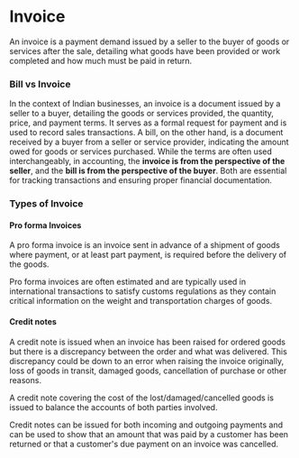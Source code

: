 # Invoice

An invoice is a payment demand issued by a seller to the buyer of goods or services after the sale, detailing what goods have been provided or work completed and how much must be paid in return.



### Bill vs Invoice

In the context of Indian businesses, an invoice is a document issued by a seller to a buyer, detailing the goods or services provided, the quantity, price, and payment terms. It serves as a formal request for payment and is used to record sales transactions. A bill, on the other hand, is a document received by a buyer from a seller or service provider, indicating the amount owed for goods or services purchased. While the terms are often used interchangeably, in accounting, the **invoice is from the perspective of the seller**, and the **bill is from the perspective of the buyer**. Both are essential for tracking transactions and ensuring proper financial documentation.



### Types of Invoice

#### **Pro forma Invoices**

A pro forma invoice is an invoice sent in advance of a shipment of goods where payment, or at least part payment, is required before the delivery of the goods.

Pro forma invoices are often estimated and are typically used in international transactions to satisfy customs regulations as they contain critical information on the weight and transportation charges of goods.

#### **Credit notes**

A credit note is issued when an invoice has been raised for ordered goods but there is a discrepancy between the order and what was delivered. This discrepancy could be down to an error when raising the invoice originally, loss of goods in transit, damaged goods, cancellation of purchase or other reasons.

A credit note covering the cost of the lost/damaged/cancelled goods is issued to balance the accounts of both parties involved.

Credit notes can be issued for both incoming and outgoing payments and can be used to show that an amount that was paid by a customer has been returned or that a customer's due payment on an invoice was cancelled.
